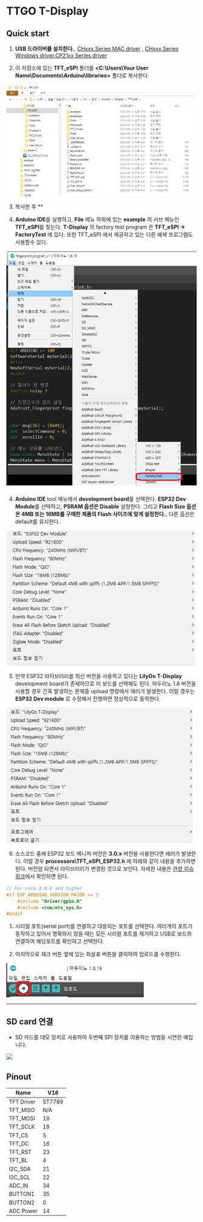 # TTGO T-Display

## Quick start

1. **USB 드라이버를 설치한다.**, [CHxxx Series MAC driver](http://www.wch-ic.com/downloads/CH34XSER_MAC_ZIP.html) , [CHxxx Series Windows driver](http://www.wch-ic.com/downloads/CH343SER_ZIP.html),[CP21xx Series driver](https://www.silabs.com/developers/usb-to-uart-bridge-vcp-drivers?tab=downloads)

2. 이 저장소에 있는 **TFT_eSPI** 폴더를  **<C:\Users\Your User Name\Documents\Arduino\libraries>**  폴더로 복사한다.

![](image/setup-window-01.png)

3. 복사한 후 **

3. **Arduino IDE**를 실행하고, **File** 메뉴 하위에 있는 **example** 의 서브 메뉴인   **TFT_eSPI**를 찾는다. **T-Display** 의 factory test program 은 **TFT_eSPI -> FactoryTest** 에 있다. 또한 TFT_eSPI 에서 제공하고 있는 다른 예제 프로그램도 사용할수 있다.

![](image/setup-window-02.png)

4. **Arduino IDE** tool 메뉴에서 **development board**를 선택한다. **ESP32 Dev Module**를 선택하고, **PSRAM 옵션은 Disable** 설정한다. 그리고 **Flash Size 옵션은 4MB 또는 16MB를 구매한 제품의 Flash 사이즈에 맞게 설정한다.**, 다른 옵션은 default를 유지한다.

![](image/setup-window-T-display-option-2.png)

5. 만약 ESP32 라이브러리를 최신 버전을 사용하고 있다는 **LilyGo T-Display** development board가 존재하므로 이 보드를 선택해도 된다. 아두이노 1.8 버전을 사용할 경우 간혹 발생하는 문제중 upload 명령에서 에러가 발생한다. 이럴 경우는 **ESP32 Dev module** 로 수정해서 진행하면 정상적으로 동작한다. 

![](image/setup-window-T-display-option.png)


6. 소스코드 중에  ESP32 보드 메니져 버전은 **3.0.x** 버전을 사용한다면 에러가 발생한다. 이럴 경우 **processors\TFT_eSPI_ESP32.h** 에 아래와 같이 내용을 추가하면 된다. 버전업 되면서 라이브러리가 변경된 것으로 보인다. 자세한 내용은 [관련 이슈 링크](https://github.com/Bodmer/TFT_eSPI/issues/3346)에서 확인하면 된다.

```c
// For core 3.0.0 and higher
#if ESP_ARDUINO_VERSION_MAJOR >= 3
	#include "driver/gpio.h"
	#include <rom/ets_sys.h>
#endif
```

1. 시리얼 포트(serial port)를 연결하고 대응되는 포트를 선택한다. 여러개의 포트가 동작하고 있어서 명확하지 않을 때는 모든 시리얼 포트를 제거하고 USB로 보드와 연결하여 해당포트를 확인하고 선택한다.

2. 마지막으로 체크 버튼 옆에 있는 화살표 버튼을 클릭하여 업로드를 수행한다.

![](image/setup-window-03.png)

-------------------------
## SD card 연결
- SD 카드를 데모 장치로 사용하여 두번째 SPI 장치를 이용하는 방법을 시연한 예입니다.

![](image/SD.jpg)

## Pinout
| Name       | V18    |
| ---------- | ------ |
| TFT Driver | ST7789 |
| TFT_MISO   | N/A    |
| TFT_MOSI   | 19     |
| TFT_SCLK   | 18     |
| TFT_CS     | 5      |
| TFT_DC     | 16     |
| TFT_RST    | 23     |
| TFT_BL     | 4      |
| I2C_SDA    | 21     |
| I2C_SCL    | 22     |
| ADC_IN     | 34     |
| BUTTON1    | 35     |
| BUTTON2    | 0      |
| ADC Power  | 14     |
